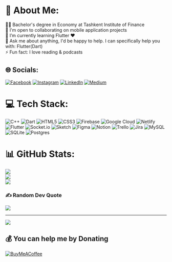 # 💫 About Me:
👨‍🎓 Bachelor's degree in Economy at Tashkent Institute of Finance<br>🤝 I'm open to collaborating on mobile application projects<br>🌱 I’m currently learning Flutter ❤️<br>💬 Ask me about anything, I'd be happy to help. I can specifically help you with: Flutter(Dart)<br>⚡ Fun fact: I love reading & podcasts


## 🌐 Socials:
[![Facebook](https://img.shields.io/badge/Facebook-%231877F2.svg?logo=Facebook&logoColor=white)](https://facebook.com/https://www.facebook.com/profile.php?id=100069131960760) [![Instagram](https://img.shields.io/badge/Instagram-%23E4405F.svg?logo=Instagram&logoColor=white)](https://instagram.com/donik_mcc) [![LinkedIn](https://img.shields.io/badge/LinkedIn-%230077B5.svg?logo=linkedin&logoColor=white)](https://linkedin.com/in/doniyor-ashiraliyev/) [![Medium](https://img.shields.io/badge/Medium-12100E?logo=medium&logoColor=white)](https://medium.com/@ashuraliyev05doniyor) 

# 💻 Tech Stack:
![C++](https://img.shields.io/badge/c++-%2300599C.svg?style=plastic&logo=c%2B%2B&logoColor=white) ![Dart](https://img.shields.io/badge/dart-%230175C2.svg?style=plastic&logo=dart&logoColor=white) ![HTML5](https://img.shields.io/badge/html5-%23E34F26.svg?style=plastic&logo=html5&logoColor=white) ![CSS3](https://img.shields.io/badge/css3-%231572B6.svg?style=plastic&logo=css3&logoColor=white) ![Firebase](https://img.shields.io/badge/firebase-%23039BE5.svg?style=plastic&logo=firebase) ![Google Cloud](https://img.shields.io/badge/Google%20Cloud-%234285F4.svg?style=plastic&logo=google-cloud&logoColor=white) ![Netlify](https://img.shields.io/badge/netlify-%23000000.svg?style=plastic&logo=netlify&logoColor=#00C7B7) ![Flutter](https://img.shields.io/badge/Flutter-%2302569B.svg?style=plastic&logo=Flutter&logoColor=white) ![Socket.io](https://img.shields.io/badge/Socket.io-black?style=plastic&logo=socket.io&badgeColor=010101) ![Sketch](https://img.shields.io/badge/Sketch-FFB387?style=plastic&logo=sketch&logoColor=black) 	![Figma](https://img.shields.io/badge/figma-%23F24E1E.svg?style=plastic&logo=figma&logoColor=white) ![Notion](https://img.shields.io/badge/Notion-%23000000.svg?style=plastic&logo=notion&logoColor=white) ![Trello](https://img.shields.io/badge/Trello-%23026AA7.svg?style=plastic&logo=Trello&logoColor=white) ![Jira](https://img.shields.io/badge/jira-%230A0FFF.svg?style=plastic&logo=jira&logoColor=white) ![MySQL](https://img.shields.io/badge/mysql-%2300f.svg?style=plastic&logo=mysql&logoColor=white) ![SQLite](https://img.shields.io/badge/sqlite-%2307405e.svg?style=plastic&logo=sqlite&logoColor=white) ![Postgres](https://img.shields.io/badge/postgres-%23316192.svg?style=plastic&logo=postgresql&logoColor=white)
# 📊 GitHub Stats:
![](https://github-readme-stats.vercel.app/api?username=DoniyorAshiraliyev&theme=dark&hide_border=false&include_all_commits=true&count_private=false)<br/>
![](https://github-readme-streak-stats.herokuapp.com/?user=DoniyorAshiraliyev&theme=dark&hide_border=false)<br/>
![](https://github-readme-stats.vercel.app/api/top-langs/?username=DoniyorAshiraliyev&theme=dark&hide_border=false&include_all_commits=true&count_private=false&layout=compact)

### ✍️ Random Dev Quote
![](https://quotes-github-readme.vercel.app/api?type=horizontal&theme=radical)

---
[![](https://visitcount.itsvg.in/api?id=DoniyorAshiraliyev&icon=0&color=0)](https://visitcount.itsvg.in)

  ## 💰 You can help me by Donating
  [![BuyMeACoffee](https://img.shields.io/badge/Buy%20Me%20a%20Coffee-ffdd00?style=for-the-badge&logo=buy-me-a-coffee&logoColor=black)](https://buymeacoffee.com/doniyor) 

  
<!-- Proudly created with GPRM ( https://gprm.itsvg.in ) -->
